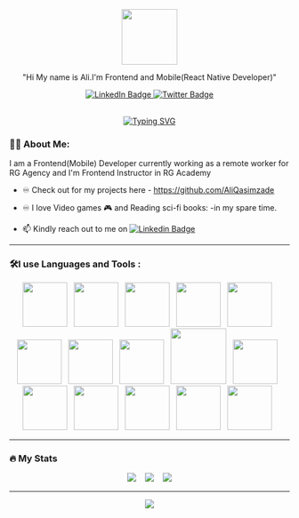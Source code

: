 <html>
  <link rel="stylesheet" href="https://cdn.jsdelivr.net/gh/devicons/devicon@v2.15.1/devicon.min.css">

  <div id="header" align="center">
    <img src="https://media0.giphy.com/media/du3J3cXyzhj75IOgvA/giphy.gif?cid=ecf05e47cpfqzjbx0xba204mwdtzt1sacjwyb1kjsw5j654m&ep=v1_gifs_search&rid=giphy.gif&ct=g" width="100"/>
  </div>

  <p align="center">"Hi My name is Ali.I'm Frontend and Mobile(React Native Developer)"</p>

  <div id="badges" align="center">
    <a target="_blank" href="https://www.linkedin.com/in/aligasimzadeh/">
      <img src="https://img.shields.io/badge/LinkedIn-blue?style=for-the-badge&logo=linkedin&logoColor=white" alt="LinkedIn Badge"/>
    </a>
    </a>
    <a target="_blank" href="https://www.facebook.com/profile.php?id=100024495473105">
      <img src="https://img.shields.io/badge/Facebook-blue?style=for-the-badge&logo=twitter&logoColor=white" alt="Twitter Badge"/>
    </a>
  </div>
 
  <br />

  <p align="center">
    <a href="https://aliqasimzade-portfolio.netlify.app" style="width:100%; display:block;justify-content: center;"><img src="https://readme-typing-svg.demolab.com?font=Fira+Code&weight=700&duration=3000&pause=1000&color=333333&background=FFFFFF00&width=435&lines=I'm+FrontEnd+and+Mobile+Developer;Visit+my+portfolio" alt="Typing SVG" /></a>
  </p>

### :technologist: **About Me**:

I am a Frontend(Mobile) Developer currently working as a remote worker for RG Agency and I'm Frontend Instructor in RG Academy

- ♾️ Check out for my projects here - https://github.com/AliQasimzade

- :infinity: I love Video games :video_game: and Reading sci-fi books: -in my spare time.

- :mailbox: Kindly reach out to me on [![Linkedin Badge](https://img.shields.io/badge/-Ali%20Gasimzadeh-blue?style=flat&logo=Linkedin&logoColor=white)](https://www.linkedin.com/in/aligasimzadeh/)

---

### :hammer_and_wrench:I use Languages and Tools :

  <div id="languages" align="center">
    <img src="https://cdn.jsdelivr.net/gh/devicons/devicon/icons/html5/html5-original.svg" width="80"  />&nbsp;&nbsp;
    <img src="https://cdn.jsdelivr.net/gh/devicons/devicon/icons/css3/css3-original.svg" width="80"  />&nbsp;&nbsp;
    <img src="https://cdn.jsdelivr.net/gh/devicons/devicon/icons/javascript/javascript-original.svg" width="80"  />&nbsp;&nbsp;
    <img src="https://cdn.jsdelivr.net/gh/devicons/devicon/icons/react/react-original.svg" width="80"  />&nbsp;&nbsp;
    <img src="https://cdn.jsdelivr.net/gh/devicons/devicon/icons/mongodb/mongodb-original.svg" width="80"  />&nbsp;&nbsp;
    <img src="https://cdn.jsdelivr.net/gh/devicons/devicon/icons/bootstrap/bootstrap-plain.svg" width="80"  />&nbsp;&nbsp;
    <img src="https://cdn.jsdelivr.net/gh/devicons/devicon/icons/tailwindcss/tailwindcss-plain.svg" width="80"  />&nbsp;&nbsp;
    <img src="https://cdn.jsdelivr.net/gh/devicons/devicon/icons/materialui/materialui-original.svg" width="80"  />&nbsp;&nbsp;
    <img src="https://cdn.jsdelivr.net/gh/devicons/devicon/icons/nextjs/nextjs-original.svg" width="100" />&nbsp;&nbsp;
    <img src="https://cdn.jsdelivr.net/gh/devicons/devicon/icons/sass/sass-original.svg" width="80"  />&nbsp;&nbsp;
    <img src="https://cdn.jsdelivr.net/gh/devicons/devicon/icons/typescript/typescript-original.svg" width="80"  />&nbsp;&nbsp;
    <img src="https://cdn.jsdelivr.net/gh/devicons/devicon/icons/github/github-original.svg" width="80"  />&nbsp;&nbsp;
    <img src="https://cdn.jsdelivr.net/gh/devicons/devicon/icons/gitlab/gitlab-original.svg" width="80"  />&nbsp;&nbsp;
    <img src="https://cdn.jsdelivr.net/gh/devicons/devicon/icons/express/express-original-wordmark.svg" width="80"  />&nbsp;&nbsp;
    <img src="https://cdn.jsdelivr.net/gh/devicons/devicon/icons/nodejs/nodejs-original.svg" width="80"  />&nbsp;&nbsp;

</div>

---

### :fire: My Stats

  <div id="stats" align="center">
  <img src="https://github-readme-streak-stats.herokuapp.com/?user=AliQasimzade&theme=dark&date_format=M%20j%5B%2C%20Y%5D" />&nbsp;&nbsp;&nbsp;
  <img src="https://github-readme-stats.vercel.app/api/top-langs/?username=AliQasimzade&layout=compact&theme=vision-friendly-dark"/>&nbsp;&nbsp;&nbsp;
  <img src="https://github-readme-stats.vercel.app/api?username=AliQasimzade&show_icons=true&theme=radical"/>
  </div>

---

  <div id="jokes" align="center">
  <img src="https://readme-jokes.vercel.app/api?hideBorder&theme=cobalt"/>
  </div>
</html>
